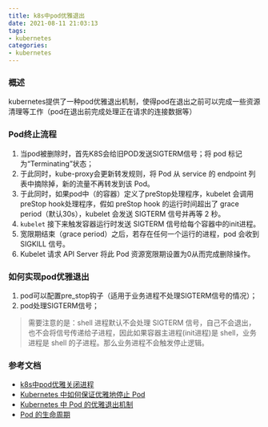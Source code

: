 ```yaml
---
title: k8s中pod优雅退出
date: 2021-08-11 21:03:13
tags:
- kubernetes
categories:
- kubernetes
---
```


### 概述

kubernetes提供了一种pod优雅退出机制，使得pod在退出之前可以完成一些资源清理等工作（pod在退出前完成处理正在请求的连接数据等）

### Pod终止流程

1. 当pod被删除时，首先K8S会给旧POD发送SIGTERM信号；将 pod 标记为“Terminating”状态；
2. 于此同时，kube-proxy会更新转发规则，将 Pod 从 service 的 endpoint 列表中摘除掉，新的流量不再转发到该 Pod。
3. 于此同时，如果pod中（的容器）定义了preStop处理程序，kubelet 会调用preStop hook处理程序，假如 preStop hook 的运行时间超出了 grace period（默认30s），kubelet 会发送 SIGTERM 信号并再等 2 秒。
4. `kubelet` 接下来触发容器运行时发送 SIGTERM 信号给每个容器中的init进程。
5. 宽限期结束（grace period）之后，若存在任何一个运行的进程，pod 会收到 SIGKILL 信号。
6. Kubelet 请求 API Server 将此 Pod 资源宽限期设置为0从而完成删除操作。

### 如何实现pod优雅退出

1. pod可以配置pre_stop钩子（适用于业务进程不处理SIGTERM信号的情况）；
2. pod处理SIGTERM信号；

> 需要注意的是：shell 进程默认不会处理 SIGTERM 信号，自己不会退出，也不会将信号传递给子进程，因此如果容器主进程(init进程)是 shell，业务进程是 shell 的子进程。那么业务进程不会触发停止逻辑。

### 参考文档

- [k8s中pod优雅关闭进程](https://www.cnblogs.com/cuishuai/p/14859182.html)
- [Kubernetes 中如何保证优雅地停止 Pod](https://zhuanlan.zhihu.com/p/59544387)
- [Kubernetes 中 Pod 的优雅退出机制](https://juejin.cn/post/7109292383753699336)
- [Pod 的生命周期](https://kubernetes.io/zh-cn/docs/concepts/workloads/pods/pod-lifecycle/)
